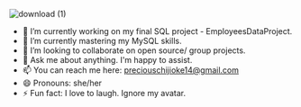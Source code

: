 
![download (1)](https://github.com/OlanikeCJ/OlanikeCJ/assets/171288792/255f537b-1982-4a49-b56c-2959522c0bf3)

- 🔭 I’m currently working on my final SQL project - EmployeesDataProject.
- 🌱 I’m currently mastering my MySQL skills.
- 👯 I’m looking to collaborate on open source/ group projects.
- 💬 Ask me about anything. I'm happy to assist.
- 📫 You can reach me here: preciouschijioke14@gmail.com
- 😄 Pronouns: she/her
- ⚡ Fun fact: I love to laugh. Ignore my avatar.

